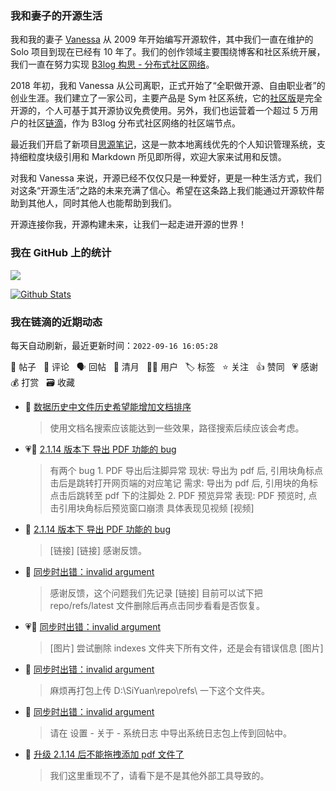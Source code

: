 ### 我和妻子的开源生活

我和我的妻子 [Vanessa](https://github.com/Vanessa219) 从 2009 年开始编写开源软件，其中我们一直在维护的 Solo 项目到现在已经有 10 年了。我们的创作领域主要围绕博客和社区系统开展，我们一直在努力实现 [B3log 构思 - 分布式社区网络](https://ld246.com/article/1546941897596)。

2018 年初，我和 Vanessa 从公司离职，正式开始了“全职做开源、自由职业者”的创业生涯。我们建立了一家公司，主要产品是 Sym 社区系统，它的[社区版](https://github.com/88250/symphony)是完全开源的，个人可基于其开源协议免费使用。另外，我们也运营着一个超过 5 万用户的社区[链滴](https://ld246.com)，作为 B3log 分布式社区网络的社区端节点。

最近我们开启了新项目[思源笔记](https://github.com/siyuan-note/siyuan)，这是一款本地离线优先的个人知识管理系统，支持细粒度块级引用和 Markdown 所见即所得，欢迎大家来试用和反馈。

对我和 Vanessa 来说，开源已经不仅仅只是一种爱好，更是一种生活方式，我们对这条“开源生活”之路的未来充满了信心。希望在这条路上我们能通过开源软件帮助到其他人，同时其他人也能帮助到我们。

开源连接你我，开源构建未来，让我们一起走进开源的世界！

### 我在 GitHub 上的统计

<a title="Hits" target="_blank" href="https://github.com/88250/88250"><img src="https://hits.b3log.org/88250/88250.svg"></a>

[![Github Stats](https://github-readme-stats.vercel.app/api?username=88250&theme=tokyonight&show_icons=true)](https://github.com/88250)

<!--events start -->

### 我在链滴的近期动态

每天自动刷新，最近更新时间：`2022-09-16 16:05:28`

📝 帖子 &nbsp; 💬 评论 &nbsp; 🗣 回帖 &nbsp; 🌙 清月 &nbsp; 👨‍💻 用户 &nbsp; 🏷️ 标签 &nbsp; ⭐️ 关注 &nbsp; 👍 赞同 &nbsp; 💗 感谢 &nbsp; 💰 打赏 &nbsp; 🗃 收藏

* 💬 [数据历史中文件历史希望能增加文档排序](https://ld246.com/article/1663312868134/comment/1663315186021#comments)

  > 使用文档名搜索应该能达到一些效果，路径搜索后续应该会考虑。
* 💗📝 [2.1.14 版本下 导出 PDF 功能的 bug](https://ld246.com/article/1663302735194)

  > 有两个 bug 1. PDF 导出后注脚异常 现状: 导出为 pdf 后, 引用块角标点击后是跳转打开网页端的对应笔记 需求: 导出为 pdf 后, 引用块的角标点击后跳转至 pdf 下的注脚处 2. PDF 预览异常 表现: PDF 预览时, 点击引用块角标后预览窗口崩溃 具体表现见视频 [视频]
* 💬 [2.1.14 版本下 导出 PDF 功能的 bug](https://ld246.com/article/1663302735194/comment/1663313030078#comments)

  > [链接] [链接] 感谢反馈。
* 💬 [同步时出错：invalid argument](https://ld246.com/article/1663300051139/comment/1663300962212#comments)

  > 感谢反馈，这个问题我们先记录 [链接] 目前可以试下把 repo/refs/latest 文件删除后再点击同步看看是否恢复。
* 💗📝 [同步时出错：invalid argument](https://ld246.com/article/1663300051139)

  > [图片] 尝试删除 indexes 文件夹下所有文件，还是会有错误信息 [图片]
* 💬 [同步时出错：invalid argument](https://ld246.com/article/1663300051139/comment/1663300843761#comments)

  > 麻烦再打包上传 D:\SiYuan\repo\refs\ 一下这个文件夹。
* 💬 [同步时出错：invalid argument](https://ld246.com/article/1663300051139/comment/1663300117795#comments)

  > 请在 设置 - 关于 - 系统日志 中导出系统日志包上传到回帖中。
* 💬 [升级 2.1.14 后不能拖拽添加 pdf 文件了](https://ld246.com/article/1663299087582/comment/1663299675233#comments)

  > 我们这里重现不了，请看下是不是其他外部工具导致的。


<!--events end -->
